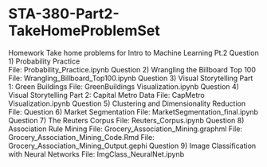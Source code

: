 # STA-380-Part2-TakeHomeProblemSet
 Homework Take home problems for Intro to Machine Learning Pt.2
 Question 1) Probability Practice\
         File: Probability_Practice.ipynb
 Question 2) Wrangling the Billboard Top 100\
         File: Wrangling_Billboard_Top100.ipynb
 Question 3) Visual Storytelling Part 1: Green Buildings
         File: GreenBuildings Visualization.ipynb
 Question 4) Visual Storytelling Part 2: Capital Metro Data
         File: CapMetro Visualization.ipynb
 Question 5) Clustering and Dimensionality Reduction
         File: 
 Question 6) Market Segmentation
         File: MarketSegmentation_final.ipynb
 Question 7) The Reuters Corpus
         File: Reuters_Corpus.ipynb
 Question 8) Association Rule Mining
         File: Grocery_Association_Mining.graphml
         File: Grocery_Association_Mining_Code.Rmd
         File: Grocery_Association_Mining_Output.gephi
 Question 9) Image Classification with Neural Networks
         File: ImgClass_NeuralNet.ipynb
